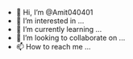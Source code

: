 - 👋 Hi, I’m @Amit040401
- 👀 I’m interested in ...
- 🌱 I’m currently learning ...
- 💞️ I’m looking to collaborate on ...
- 📫 How to reach me ...

<!---
Amit kumar is a ✨ special ✨ repository because its `README.md` (this file) appears on your GitHub profile.
You can click the Preview link to take a look at your changes.
--->
